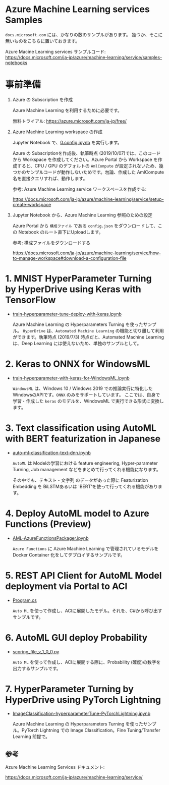 # Azure Machine Learning services Samples

`docs.microsoft.com` には、かなりの数のサンプルがあります。
幾つか、そこに無いものをこちらに置いておきます。

Azure Macine Learning services サンプルコード:
https://docs.microsoft.com/ja-jp/azure/machine-learning/service/samples-notebooks

# 事前準備

1. Azure の Subscription を作成

    Azure Machine Learning を利用するために必要です。

    無料トライアル: https://azure.microsoft.com/ja-jp/free/

2. Azure Machine Learning workspace の作成

    Jupyter Notebook で、[0.config.ipynb](0.config.ipynb) を実行します。

    Azure の Subscriptionを作成後、執筆時点 (2019/10/07)では、このコードから Workspace を作成してください。Azure Portal から Workspace を作成すると、CPU / GPU のデフォルトの `AmlCompute` が設定されないため、幾つかのサンプルコードが動作しないためです。勿論、作成した AmlCompute 名を直接クエリすれば、動作します。

    参考: Azure Machine Learning service ワークスペースを作成する:

    https://docs.microsoft.com/ja-jp/azure/machine-learning/service/setup-create-workspace

3. Jupyter Notebook から、Azure Machine Learning 参照のための設定

    Azure Portal から `構成ファイル` である `config.json` をダウンロードして、この Notebook のルート直下にUploadします。

    参考: 構成ファイルをダウンロードする

    https://docs.microsoft.com/ja-jp/azure/machine-learning/service/how-to-manage-workspace#download-a-configuration-file

# 1. MNIST HyperParameter Turning by HyperDrive using Keras with TensorFlow

 - [train-hyperparameter-tune-deploy-with-keras.ipynb](1.Hyperparameter-Turning-keras-mnist/README.md)

    Azure Machine Learning の  Hyperparameters Turning を使ったサンプル。 `HyperDrive` は、`Automated Machine Learning` の機能と切り離して利用ができます。執筆時点 (2019/7/3) 時点だと、Automated Machine Learning は、Deep Learning には使えないため、単独のサンプルとして。

# 2. Keras to ONNX for WindowsML

 - [train-hyperparameter-with-keras-for-WindowsML.ipynb](2.onnx-WindowsML/README.md)

    `WindowsML` は、Windows 10 / Windows 2019 での推論実行に特化した WindowsのAPIです。`ONNX` のみをサポートしています。
ここでは、自身で学習・作成した `keras` のモデルを、WindowsML で実行できる形式に変換します。


# 3. Text classification using AutoML with BERT featurization in Japanese

 - [auto-ml-classification-text-dnn.ipynb](3.classification-text-dnn-jpn/README.md)

    `AutoML` は Modelの学習における feature engineering, Hyper-parameter Turning, Job management などをまとめて行ってくれる機能になります。

    その中でも、テキスト・文字列 のデータがあった際に Featurization Embedding を BiLSTMあるいは 'BERT'を使って行ってくれる機能があります。


# 4. Deploy AutoML model to Azure Functions (Preview)

 - [AML-AzureFunctionsPackager.ipynb](4.AML-Functions-notebook/README.md)

    `Azure Functions` に Azure Machine Learning で管理されているモデルを Docker Container 化をしてデプロイするサンプルです。

# 5. REST API Client for AutoML Model deployment via Portal to ACI

 - [Program.cs](5.CSharp-REST-API-Client-For-AutoML-GUI-Deploy-To-ACI/README.md)

    `Auto ML` を使って作成し、ACIに展開したモデル。それを、C#から呼び出すサンプルです。

# 6. AutoML GUI deploy Probability

 - [scoring_file_v_1_0_0.py](6.AutoML-Probability/README.md)

    `Auto ML` を使って作成し、ACIに展開する際に、Probability (確度)の数字を出力するサンプルです。

# 7. HyperParameter Turning by HyperDrive using PyTorch Lightning

 - [ImageClassification-hyperparameterTune-PyTorchLightning.ipynb](7.ImageClassification-HyperparameterTurning-PyTorchLightning/README.md)

    Azure Machine Learning の  Hyperparameters Turning を使ったサンプル。PyTorch Lightning での Image Classification。Fine Tuning/Transfer Learning 前提で。

## 参考

Azure Machine Learning Services ドキュメント:

https://docs.microsoft.com/ja-jp/azure/machine-learning/service/

